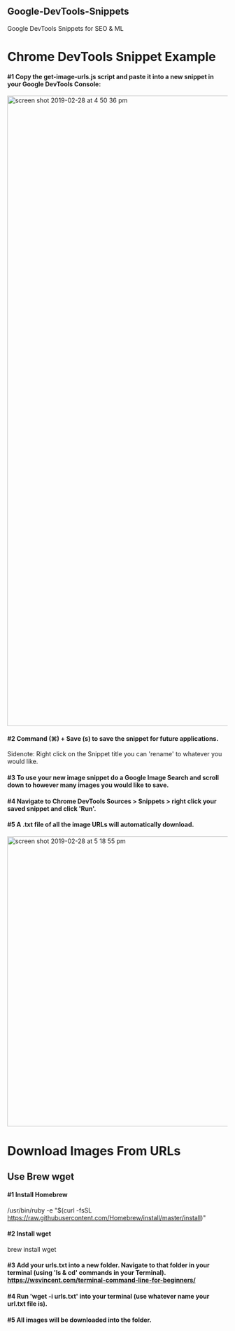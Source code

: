 ## Google-DevTools-Snippets
Google DevTools Snippets for SEO &amp; ML

# Chrome DevTools Snippet Example

#### #&#x2060;1 Copy the get-image-urls.js script and paste it into a new snippet in your Google DevTools Console:

<img width="1439" alt="screen shot 2019-02-28 at 4 50 36 pm" src="https://user-images.githubusercontent.com/5594118/53609026-d7da4b80-3b79-11e9-8a30-03a440e1315d.png">

#### #&#x2060;2 Command (⌘) + Save (s) to save the snippet for future applications. 

Sidenote: Right click on the Snippet title you can 'rename' to whatever you would like.

#### #&#x2060;3 To use your new image snippet do a Google Image Search and scroll down to however many images you would like to save. 

#### #&#x2060;4 Navigate to Chrome DevTools Sources > Snippets > right click your saved snippet and click 'Run'. 

#### #&#x2060;5 A .txt file of all the image URLs will automatically download. 

<img width="662" alt="screen shot 2019-02-28 at 5 18 55 pm" src="https://user-images.githubusercontent.com/5594118/53609756-3523cc00-3b7d-11e9-9f56-62145433b6e7.png">


# Download Images From URLs

## Use Brew wget

#### #&#x2060;1 Install Homebrew

/usr/bin/ruby -e "$(curl -fsSL https://raw.githubusercontent.com/Homebrew/install/master/install)"

#### #&#x2060;2 Install wget

brew install wget

#### #&#x2060;3 Add your urls.txt into a new folder. Navigate to that folder in your terminal (using 'ls & cd' commands in your Terminal). https://wsvincent.com/terminal-command-line-for-beginners/

#### #&#x2060;4 Run 'wget -i urls.txt' into your terminal (use whatever name your url.txt file is).

#### #&#x2060;5 All images will be downloaded into the folder.
